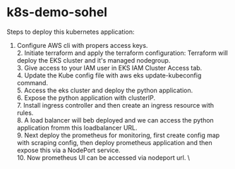 # k8s-demo-sohel


Steps to deploy this kubernetes application:
1. Configure AWS cli with propers access keys. \
2\. Initiate terraform and apply the terraform configuration: Terraform will deploy the EKS cluster and it's managed nodegroup. \
3\. Give access to your IAM user in EKS IAM Cluster Access tab. \
4\. Update the Kube config file with aws eks update-kubeconfig command. \
5\. Access the eks cluster and deploy the python application. \
6\. Expose the python application with clusterIP. \
7\. Install ingress controller and then create an ingress resource with rules. \
8\. A load balancer will beb deployed and we can access the python application fromm this loadbalancer URL. \
9\. Next deploy the prometheus for monitoring, first create config map with scraping config, then deploy prometheus application and then expose this via a NodePort service. \
10\. Now prometheus UI can be accessed via nodeport url. \
